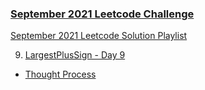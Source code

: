### [September 2021 Leetcode Challenge](https://leetcode.com/explore/featured/card/september-leetcoding-challenge-2021/)

[September 2021 Leetcode Solution Playlist](https://www.youtube.com/playlist?list=PLTRQzykHuOEATgkhZDmq44QRMo7EXCzBP)


9. [LargestPlusSign - Day 9](https://github.com/wupangyen/Code-Buff/blob/main/September-2021/LargestPlusSign.java)
* [Thought Process](https://1drv.ms/u/s!Ak9rLfifYWsmpQB3XGlHd4SBQ8oL)
